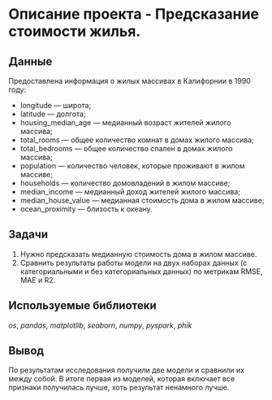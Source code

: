 # Oписание проекта - Предсказание стоимости жилья.

## Данные

Предоставлена информация о жилых массивах в Калифорнии в 1990 году:

- longitude — широта;
- latitude — долгота;
- housing_median_age — медианный возраст жителей жилого массива;
- total_rooms — общее количество комнат в домах жилого массива;
- total_bedrooms — общее количество спален в домах жилого массива;
- population — количество человек, которые проживают в жилом массиве;
- households — количество домовладений в жилом массиве;
- median_income — медианный доход жителей жилого массива;
- median_house_value — медианная стоимость дома в жилом массиве;
- ocean_proximity — близость к океану.

## Задачи

1. Нужно предсказать медианную стоимость дома в жилом массиве.
2. Сравнить результаты работы модели на двух наборах данных (с категориальными и без категориальных данных) по метрикам RMSE, MAE и R2.

## Используемые библиотеки
*os*, *pandas*, *matplotlib*, *seaborn*, *numpy*, *pyspark*, *phik*

## Вывод

По результатам исследования получили две модели и сравнили их между собой. В итоге первая из моделей, которая включает все признаки получилась лучше, хоть результат ненамного лучше.